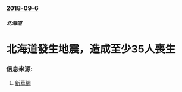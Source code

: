 ### [2018-09-6](/news/2018/09/6/index.md)

##### 北海道
# 北海道發生地震，造成至少35人喪生 




### 信息来源:

1. [新華網](http://www.xinhuanet.com/world/2018-09/08/c_1123400370.htm)
